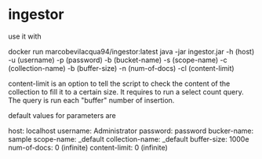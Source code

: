 # ingestor

use it with

docker run marcobevilacqua94/ingestor:latest java -jar ingestor.jar -h (host) -u (username) -p (password) -b (bucket-name) -s (scope-name) -c (collection-name) -b (buffer-size) -n (num-of-docs) -cl (content-limit)

content-limit is an option to tell the script to check the content of the collection to fill it to a certain size. It requires to run a select count query. The query is run each "buffer" number of insertion.

default values for parameters are

host: localhost
username: Administrator
password: password
bucker-name: sample
scope-name: _default
collection-name: _default
buffer-size: 1000e
num-of-docs: 0 (infinite)
content-limit: 0 (infinite)

